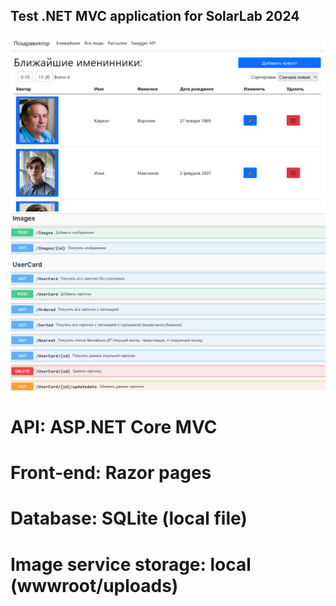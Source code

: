 ## Test .NET MVC application for SolarLab 2024

![](screenshot1.png)
![](screenshot2.png)

# API: ASP.NET Core MVC
# Front-end: Razor pages
# Database: SQLite (local file)
# Image service storage: local (wwwroot/uploads)
